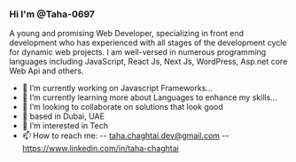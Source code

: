 ### Hi I'm @Taha-0697

A young and promising Web Developer, specializing in front end development who has experienced with all stages of the development cycle for dynamic web projects. I am well-versed in numerous programming languages including JavaScript, React Js, Next Js, WordPress, Asp.net core Web Api and others.

- 🔭 I’m currently working on Javascript Frameworks...
- 🌱 I’m currently learning more about Languages to enhance my skills...
- 💞️ I’m looking to collaborate on solutions that look good
- 🔔 based in Dubai, UAE
- 👀 I’m interested in Tech
- 📫 How to reach me: 
-- taha.chaghtai.dev@gmail.com
-- https://www.linkedin.com/in/taha-chaghtai
